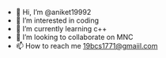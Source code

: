 - 👋 Hi, I’m @aniket19992
- 👀 I’m interested in coding
- 🌱 I’m currently learning c++
- 💞️ I’m looking to collaborate on MNC
- 📫 How to reach me 19bcs1771@gmaiil.com

<!---
aniket19992/aniket19992 is a ✨ special ✨ repository because its `README.md` (this file) appears on your GitHub profile.
You can click the Preview link to take a look at your changes.
--->
